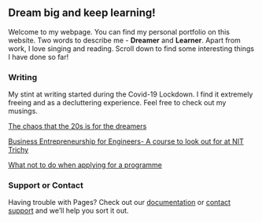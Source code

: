 ## Dream big and keep learning!

Welcome to my webpage. You can find my personal portfolio on this website. 
Two words to describe me - **Dreamer** and **Learner**. 
Apart from work, I love singing and reading. Scroll down to find some interesting things I have done so far!

### Writing
My stint at writing started during the Covid-19 Lockdown. I find it extremely freeing and as a decluttering experience.
Feel free to check out my musings.

[The chaos that the 20s is for the dreamers](https://navyavijayan.medium.com/the-chaos-that-the-20s-is-for-the-dreamers-8ad014bc2b73?source=your_stories_page-------------------------------------)

[Business Entrepreneurship for Engineers- A course to look out for at NIT Trichy](https://navyavijayan.medium.com/business-entrepreneurship-for-engineers-a-course-to-look-out-for-at-nit-trichy-7938964a1479?source=your_stories_page-------------------------------------)

[What not to do when applying for a programme](https://navyavijayan.medium.com/what-not-to-do-when-applying-for-a-programme-53bd907ae2ce?source=your_stories_page-------------------------------------)



### Support or Contact

Having trouble with Pages? Check out our [documentation](https://docs.github.com/categories/github-pages-basics/) or [contact support](https://github.com/contact) and we’ll help you sort it out.
